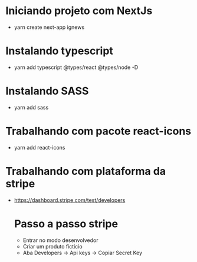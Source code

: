 # Iniciando projeto com NextJs
- yarn create next-app ignews

# Instalando typescript
- yarn add typescript @types/react @types/node -D

# Instalando SASS
- yarn add sass

# Trabalhando com pacote react-icons
- yarn add react-icons
  
# Trabalhando com plataforma da stripe
- https://dashboard.stripe.com/test/developers

    # Passo a passo stripe
    - Entrar no modo desenvolvedor
    - Criar um produto ficticio
    - Aba Developers -> Api keys -> Copiar Secret Key